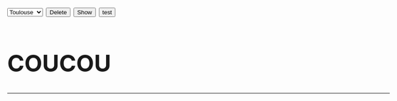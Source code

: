 <html>
<head>
<meta charset="utf-8"/>
<style>
	body{
		font-size:26px;
	}
</style>
<script>
function Delete() {
    document.getElementById("demo").innerHTML = "";
}

function Show() {
    document.getElementById("demo").innerHTML = "Paragraph";
}

function Test() {
    var xhr = new XMLHttpRequest();
	xhr.responseType = 'json';
	xhr.open("POST", "https://terralego-scraper.herokuapp.com/graphql");
	xhr.setRequestHeader("Content-Type", "application/json");
	xhr.setRequestHeader("Accept", "application/json");
	xhr.onload = function () {
	  console.log('data returned:', xhr.response);
	}
	var query = '{result(insee:"09042"){params results}}';
	xhr.send(JSON.stringify({
	  query: query
	}));
}
</script>

</head>
<body>
<select id="ville">
	<option value="toulouse">Toulouse</option>
	<option value="bordeaux">Bordeaux</option>
	<option value="paris">Paris</option>
	<option value="marseille">Marseille</option>
</select>
<button onclick="Delete()">Delete</button>
<button onclick="Show()" >Show</button>
<button onclick="Test()" >test</button>
<br/>
<h1>COUCOU</h1>
<p id="demo"></p>
<hr/>
</body>
</html>
